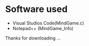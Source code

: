 
 

# Software used
   - Visual Studios Code(MindGame.c)
   - Notepad++ (MindGame_Info)



Thanks for downloading ...